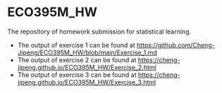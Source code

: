 # ECO395M_HW
The repository of homework submission for statistical learning.
- The output of exercise 1 can be found at https://github.com/Cheng-Jipeng/ECO395M_HW/blob/main/Exercise_1.md
- The output of exercise 2 can be found at https://cheng-jipeng.github.io/ECO395M_HW/Exercise_2.html 
- The output of exercise 3 can be found at https://cheng-jipeng.github.io/ECO395M_HW/Exercise_3.html
